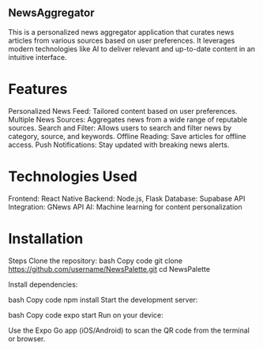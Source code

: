 ## NewsAggregator
This is a personalized news aggregator application that curates news articles from various sources based on user preferences. It leverages modern technologies like AI to deliver relevant and up-to-date content in an intuitive interface.

# Features
Personalized News Feed: Tailored content based on user preferences.
Multiple News Sources: Aggregates news from a wide range of reputable sources.
Search and Filter: Allows users to search and filter news by category, source, and keywords.
Offline Reading: Save articles for offline access.
Push Notifications: Stay updated with breaking news alerts.

# Technologies Used
Frontend: React Native
Backend: Node.js, Flask
Database: Supabase
API Integration: GNews API
AI: Machine learning for content personalization

# Installation
Steps
Clone the repository:
bash
Copy code
git clone https://github.com/username/NewsPalette.git
cd NewsPalette

Install dependencies:

bash
Copy code
npm install
Start the development server:

bash
Copy code
expo start
Run on your device:

Use the Expo Go app (iOS/Android) to scan the QR code from the terminal or browser.
